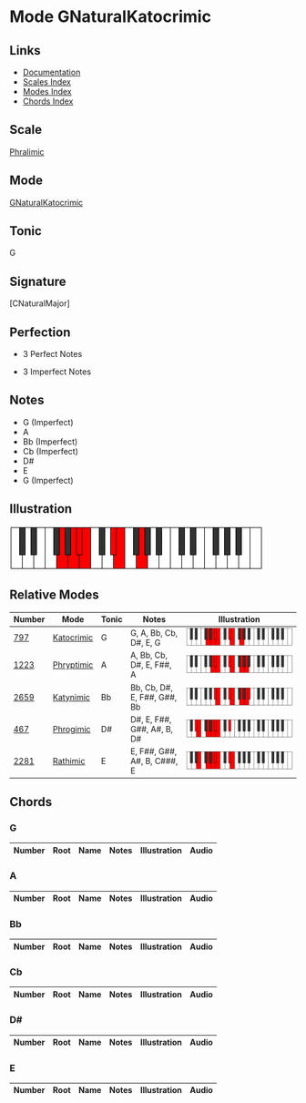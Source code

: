 # Mode GNaturalKatocrimic

## Links

- [Documentation](index.md)
- [Scales Index](Scales.md)
- [Modes Index](Modes.md)
- [Chords Index](Chords.md)

## Scale

[Phralimic](ScalePhralimic.md)

## Mode

[GNaturalKatocrimic](ModeGNaturalKatocrimic.md)

## Tonic

G

## Signature

[CNaturalMajor]

## Perfection

 - 3 Perfect Notes

 - 3 Imperfect Notes

## Notes

- G (Imperfect)
- A
- Bb (Imperfect)
- Cb (Imperfect)
- D#
- E
- G (Imperfect)

## Illustration

![GNaturalKatocrimic](ModeGNaturalKatocrimic.png)

## Relative Modes

| Number | Mode | Tonic | Notes | Illustration |
|--------|------|-------|-------|--------------|
| [797](https://ianring.com/musictheory/scales/797) | [Katocrimic](ModeKatocrimic.md) | G | G, A, Bb, Cb, D#, E, G | ![GNaturalKatocrimic](ModeGNaturalKatocrimic.png) |
| [1223](https://ianring.com/musictheory/scales/1223) | [Phryptimic](ModePhryptimic.md) | A | A, Bb, Cb, D#, E, F##, A | ![ANaturalPhryptimic](ModeANaturalPhryptimic.png) |
| [2659](https://ianring.com/musictheory/scales/2659) | [Katynimic](ModeKatynimic.md) | Bb | Bb, Cb, D#, E, F##, G##, Bb | ![BFlatKatynimic](ModeBFlatKatynimic.png) |
| [467](https://ianring.com/musictheory/scales/467) | [Phrogimic](ModePhrogimic.md) | D# | D#, E, F##, G##, A#, B, D# | ![DSharpPhrogimic](ModeDSharpPhrogimic.png) |
| [2281](https://ianring.com/musictheory/scales/2281) | [Rathimic](ModeRathimic.md) | E | E, F##, G##, A#, B, C###, E | ![ENaturalRathimic](ModeENaturalRathimic.png) |

## Chords

### G

| Number | Root | Name | Notes | Illustration | Audio |
|--------|------|------|-------|--------------|-------|

### A

| Number | Root | Name | Notes | Illustration | Audio |
|--------|------|------|-------|--------------|-------|

### Bb

| Number | Root | Name | Notes | Illustration | Audio |
|--------|------|------|-------|--------------|-------|

### Cb

| Number | Root | Name | Notes | Illustration | Audio |
|--------|------|------|-------|--------------|-------|

### D#

| Number | Root | Name | Notes | Illustration | Audio |
|--------|------|------|-------|--------------|-------|

### E

| Number | Root | Name | Notes | Illustration | Audio |
|--------|------|------|-------|--------------|-------|

